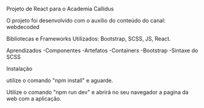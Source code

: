 Projeto de React para o Academia Callidus

O projeto foi desenvolvido com o auxilio do conteúdo do canal: webdecoded


Bibliotecas e Frameworks Utilizados: Bootstrap, SCSS, JS, React.

Aprendizados
-Componentes
-Artefatos
-Containers
-Bootstrap
-Sintaxe do SCSS


Instalação

utilize o comando "npm install" e aguarde.

Utilize o comando "npm run dev" e abrirá no seu navegador a pagina da web com a aplicação.
